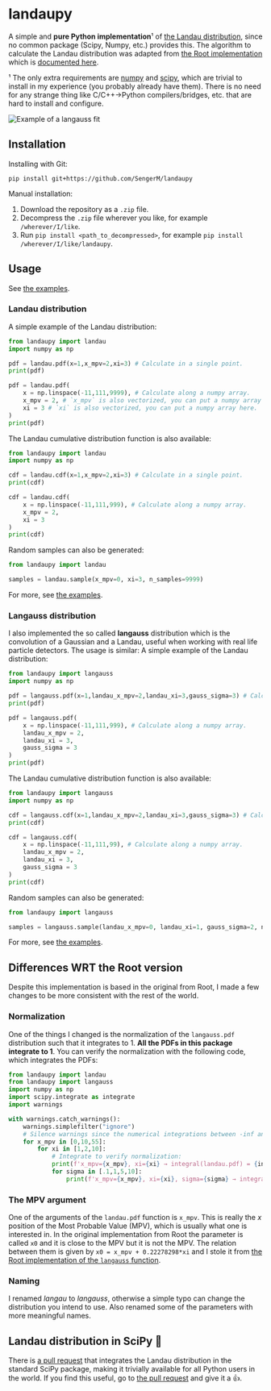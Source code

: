 # landaupy

A simple and **pure Python implementation**¹ of [the Landau distribution](https://en.wikipedia.org/wiki/Landau_distribution), since no common package (Scipy, Numpy, etc.) provides this. The algorithm to calculate the Landau distribution was adapted from [the Root implementation](https://root.cern.ch/doc/master/PdfFuncMathCore_8cxx_source.html) which is [documented here](https://root.cern.ch/doc/master/group__PdfFunc.html#ga53d01e04de833eda26560c40eb207cab).

¹ The only extra requirements are [numpy](https://numpy.org/) and [scipy](https://scipy.org/), which are trivial to install in my experience (you probably already have them). There is no need for any strange thing like C/C++→Python compilers/bridges, etc. that are hard to install and configure.

![Example of a langauss fit](https://i.ibb.co/kQwdhjX/Screenshot-2022-02-09-08-55-28.png)

## Installation

Installing with Git:
```
pip install git+https://github.com/SengerM/landaupy
```
Manual installation:
1. Download the repository as a `.zip` file.
2. Decompress the `.zip` file wherever you like, for example `/wherever/I/like`.
3. Run `pip install <path_to_decompressed>`, for example `pip install /wherever/I/like/landaupy`.

## Usage

See [the examples](examples).

### Landau distribution

A simple example of the Landau distribution:
```python
from landaupy import landau
import numpy as np

pdf = landau.pdf(x=1,x_mpv=2,xi=3) # Calculate in a single point.
print(pdf)

pdf = landau.pdf(
	x = np.linspace(-11,111,9999), # Calculate along a numpy array.
	x_mpv = 2, # `x_mpv` is also vectorized, you can put a numpy array here.
	xi = 3 # `xi` is also vectorized, you can put a numpy array here.
)
print(pdf)
```
The Landau cumulative distribution function is also available:
```python
from landaupy import landau
import numpy as np

cdf = landau.cdf(x=1,x_mpv=2,xi=3) # Calculate in a single point.
print(cdf)

cdf = landau.cdf(
	x = np.linspace(-11,111,999), # Calculate along a numpy array.
	x_mpv = 2,
	xi = 3
)
print(cdf)
```
Random samples can also be generated:
```python
from landaupy import landau

samples = landau.sample(x_mpv=0, xi=3, n_samples=9999)
```
For more, see [the examples](examples).

### Langauss distribution

I also implemented the so called **langauss** distribution which is the convolution of a Gaussian and a Landau, useful when working with real life particle detectors. The usage is similar:
A simple example of the Landau distribution:
```python
from landaupy import langauss
import numpy as np

pdf = langauss.pdf(x=1,landau_x_mpv=2,landau_xi=3,gauss_sigma=3) # Calculate in a single point.
print(pdf)

pdf = langauss.pdf(
	x = np.linspace(-11,111,999), # Calculate along a numpy array.
	landau_x_mpv = 2,
	landau_xi = 3,
	gauss_sigma = 3
)
print(pdf)
```
The Landau cumulative distribution function is also available:
```python
from landaupy import langauss
import numpy as np

cdf = langauss.cdf(x=1,landau_x_mpv=2,landau_xi=3,gauss_sigma=3) # Calculate in a single point.
print(cdf)

cdf = langauss.cdf(
	x = np.linspace(-11,111,99), # Calculate along a numpy array.
	landau_x_mpv = 2,
	landau_xi = 3,
	gauss_sigma = 3
)
print(cdf)
```
Random samples can also be generated:
```python
from landaupy import langauss

samples = langauss.sample(landau_x_mpv=0, landau_xi=1, gauss_sigma=2, n_samples=9999)
```
For more, see [the examples](examples).

## Differences WRT the Root version

Despite this implementation is based in the original from Root, I made a few changes to be more consistent with the rest of the world.

### Normalization

One of the things I changed is the normalization of the `langauss.pdf` distribution such that it integrates to 1. **All the PDFs in this package integrate to 1**. You can verify the normalization with the following code, which integrates the PDFs:
```python
from landaupy import landau
from landaupy import langauss
import numpy as np
import scipy.integrate as integrate
import warnings

with warnings.catch_warnings():
	warnings.simplefilter("ignore")
	# Silence warnings since the numerical integrations between -inf and +inf are prompt to show some warnings.
	for x_mpv in [0,10,55]:
		for xi in [1,2,10]:
			# Integrate to verify normalization:
			print(f'x_mpv={x_mpv}, xi={xi} → integral(landau.pdf) = {integrate.quad(lambda x: landau.pdf(x, x_mpv=x_mpv, xi=xi), -float("inf"), float("inf"))[0]}')
			for sigma in [.1,1,5,10]:
				print(f'x_mpv={x_mpv}, xi={xi}, sigma={sigma} → integral(langauss.pdf) = {integrate.quad(lambda x: langauss.pdf(x, landau_x_mpv=x_mpv, landau_xi=xi, gauss_sigma=sigma), -float("inf"), float("inf"))[0]}')
```

### The MPV argument

One of the arguments of the `landau.pdf` function is `x_mpv`. This is really the *x* position of the Most Probable Value (MPV), which is usually what one is interested in. In the original implementation from Root the parameter is called `x0` and it is close to the MPV but it is not the MPV. The relation between them is given by `x0 = x_mpv + 0.22278298*xi` and I stole it from [the Root implementation of the `langauss` function](https://root.cern.ch/doc/master/langaus_8C.html).

### Naming

I renamed *langau* to *langauss*, otherwise a simple typo can change the distribution you intend to use. Also renamed some of the parameters with more meaningful names.

## Landau distribution in SciPy 🙂

There is [a pull request](https://github.com/scipy/scipy/pull/19145) that integrates the Landau distribution in the standard SciPy package, making it trivially available for all Python users in the world. If you find this useful, go to [the pull request](https://github.com/scipy/scipy/pull/19145) and give it a 👍.
